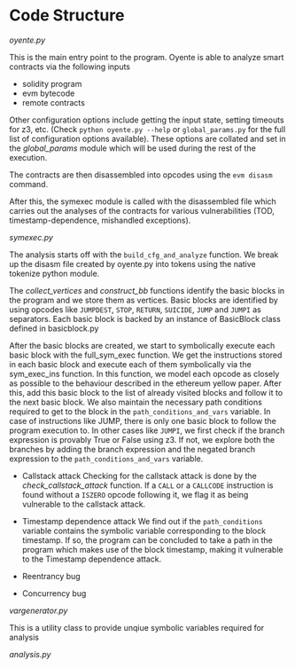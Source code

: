 # Code Structure

*oyente.py*

This is the main entry point to the program. Oyente is able to analyze smart contracts via the following inputs 
- solidity program
- evm bytecode
- remote contracts

Other configuration options include getting the input state, setting timeouts for z3, etc. (Check ```python oyente.py --help``` or ```global_params.py```  for the full list of configuration options available). 
These options are collated and set in the *global_params* module which will be used during the rest of the execution. 

The contracts are then disassembled into opcodes using the ```evm disasm``` command. 

After this, the symexec module is called with the disassembled file which carries out the analyses of the contracts for various vulnerabilities (TOD, timestamp-dependence, mishandled exceptions). 

*symexec.py*

The analysis starts off with the ```build_cfg_and_analyze``` function. We break up the disasm file created by oyente.py into tokens using the native tokenize python module. 

The *collect_vertices* and *construct_bb* functions identify the basic blocks in the program and we store them as vertices. Basic blocks are identified by using opcodes like ```JUMPDEST```, ```STOP```, ```RETURN```, ```SUICIDE```, ```JUMP``` and ```JUMPI``` as separators. Each basic block is backed by an instance of BasicBlock class defined in basicblock.py

After the basic blocks are created, we start to symbolically execute each basic block with the full_sym_exec function. We get the instructions stored in each basic block and execute each of them symbolically via the sym_exec_ins function. In this function, we model each opcode as closely as possible to the behaviour described in the ethereum yellow paper. After this, add this basic block to the list of already visited blocks and follow it to the next basic block. We also maintain the necessary path conditions required to get to the block in the ```path_conditions_and_vars``` variable. In case of instructions like JUMP, there is only one basic block to follow the program execution to. In other cases like ```JUMPI```, we first check if the branch expression is provably True or False using z3. If not, we explore both the branches by adding the branch expression and the negated branch expression to the ```path_conditions_and_vars``` variable. 

- Callstack attack
Checking for the callstack attack is done by the *check_callstack_attack* function. If a ```CALL``` or a ```CALLCODE``` instruction is found without a ```ISZERO``` opcode following it, we flag it as being vulnerable to the callstack attack. 

- Timestamp dependence attack
We find out if the ```path_conditions``` variable contains the symbolic variable corresponding to the block timestamp. If so, the program can be concluded to take a path in the program which makes use of the block timestamp, making it vulnerable to the Timestamp dependence attack. 

- Reentrancy bug


- Concurrency bug

*vargenerator.py*

This is a utility class to provide unqiue symbolic variables required for analysis

*analysis.py*
